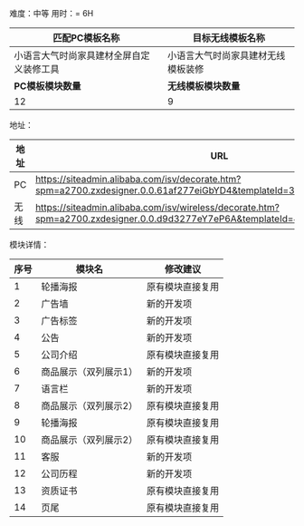 难度：中等          用时：= 6H

| 匹配PC模板名称                           | 目标无线模板名称                   |
| ---------------------------------------- | ---------------------------------- |
| 小语言大气时尚家具建材全屏自定义装修工具 | 小语言大气时尚家具建材无线模板装修 |
| **PC模板模块数量**                       | **无线模板模块数量**               |
| 12                                       | 9                                  |



地址：

| 地址 | URL                                                          |
| ---- | ------------------------------------------------------------ |
| PC   | https://siteadmin.alibaba.com/isv/decorate.htm?spm=a2700.zxdesigner.0.0.61af277eiGbYD4&templateId=3546&templateVersion=1 |
| 无线 | https://siteadmin.alibaba.com/isv/wireless/decorate.htm?spm=a2700.zxdesigner.0.0.d9d3277eY7eP6A&templateId=4315&templateVersion=1 |



模块详情：

| 序号 | 模块名                | 修改建议         |
| ---- | --------------------- | ---------------- |
| 1    | 轮播海报              | 原有模块直接复用 |
| 2    | 广告墙                | 新的开发项       |
| 3    | 广告标签              | 新的开发项       |
| 4    | 公告                  | 新的开发项       |
| 5    | 公司介绍              | 原有模块直接复用 |
| 6    | 商品展示（双列展示1） | 新的开发项       |
| 7    | 语言栏                | 新的开发项       |
| 8    | 商品展示（双列展示2） | 原有模块直接复用 |
| 9    | 轮播海报              | 原有模块直接复用 |
| 10   | 商品展示（双列展示2） | 原有模块直接复用 |
| 11   | 客服                  | 新的开发项       |
| 12   | 公司历程              | 新的开发项       |
| 13   | 资质证书              | 原有模块直接复用 |
| 14   | 页尾                  | 原有模块直接复用 |

